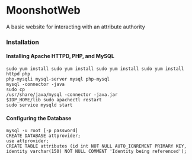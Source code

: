 # MoonshotWeb

A basic website for interacting with an attribute authority

### Installation

#### Installing Apache HTTPD, PHP, and MySQL

```
sudo yum install sudo yum install sudo yum install sudo yum install
httpd php
php-mysqli mysql-server mysql php-mysql
mysql -connector -java
sudo cp
/usr/share/java/mysql -connector -java.jar
$IDP_HOME/lib sudo apachectl restart
sudo service mysqld start
```

#### Configuring the Database

```
mysql -u root [-p password]
CREATE DATABASE attprovider;
use attprovider;
CREATE TABLE attributes (id int NOT NULL AUTO_ICNREMENT PRIMARY KEY, identity varchar(150) NOT NULL COMMENT 'Identity being referenced');
```
